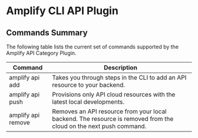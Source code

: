 # Amplify CLI API Plugin

## Commands Summary

The following table lists the current set of commands supported by the Amplify API Category Plugin.

| Command              | Description |
| --- | --- |
| amplify api add | Takes you through steps in the CLI to add an API resource to your backend.   |
| amplify api push | Provisions only API cloud resources with the latest local developments.  |
| amplify api remove | Removes an API resource from your local backend. The resource is removed from the cloud on the next push command. |
